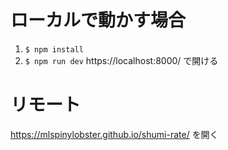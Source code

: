# ローカルで動かす場合
1. `$ npm install`
2. `$ npm run dev`
https://localhost:8000/ で開ける

# リモート
https://mlspinylobster.github.io/shumi-rate/ を開く